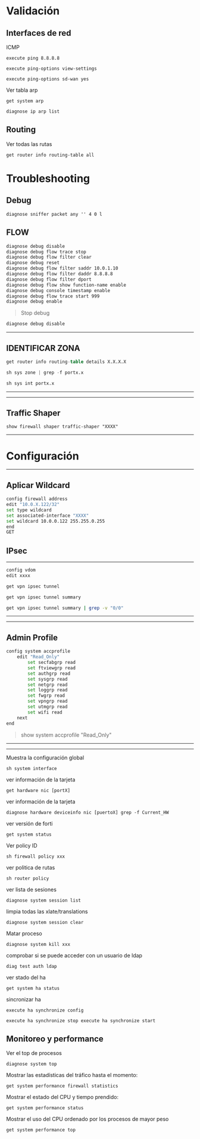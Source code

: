# Validación
##  Interfaces de red
ICMP
```
execute ping 8.8.8.8  
```
```
execute ping-options view-settings
```
```
execute ping-options sd-wan yes
```
Ver tabla arp
```
get system arp  
```
```
diagnose ip arp list 
```
## Routing
Ver todas las rutas
```
get router info routing-table all  
```
# Troubleshooting
## Debug
```
diagnose sniffer packet any '' 4 0 l
```
## FLOW #
```bash
diagnose debug disable 
diagnose debug flow trace stop 
diagnose debug flow filter clear 
diagnose debug reset 
diagnose debug flow filter saddr 10.0.1.10
diagnose debug flow filter daddr 8.8.8.8
diagnose debug flow filter dport 
diagnose debug flow show function-name enable
diagnose debug console timestamp enable
diagnose debug flow trace start 999
diagnose debug enable
```
>Stop debug
```bash
diagnose debug disable 
```
---
## IDENTIFICAR ZONA
```Verilog
get router info routing-table details X.X.X.X
```

```Verilog
sh sys zone | grep -f portx.x
```

```Verilog
sh sys int portx.x
```
---
---
## Traffic Shaper
```
show firewall shaper traffic-shaper "XXXX"
```
---
# Configuración
---
## Aplicar Wildcard #
```bash
config firewall address
edit "10.0.X.122/32"
set type wildcard
set associated-interface "XXXX"
set wildcard 10.0.0.122 255.255.0.255
end
GET
```
## IPsec
---
```bash
config vdom
edit xxxx

```
```bash
get vpn ipsec tunnel
```

```bash
get vpn ipsec tunnel summary

```

```bash
get vpn ipsec tunnel summary | grep -v "0/0"

```
---
---
##  Admin Profile
```bash
config system accprofile
    edit "Read_Only"
        set secfabgrp read
        set ftviewgrp read
        set authgrp read
        set sysgrp read
        set netgrp read
        set loggrp read
        set fwgrp read
        set vpngrp read
        set utmgrp read
        set wifi read
    next
end
```
> show system accprofile "Read_Only"
---
---
Muestra la configuración global
```
sh system interface  
```
ver información de la tarjeta
```
get hardware nic [portX]  
```
ver información de la tarjeta
```
diagnose hardware deviceinfo nic [puertoX] grep -f Current_HW 
```
ver versión de forti
```
get system status  
```
Ver policy ID
```
sh firewall policy xxx 
```
ver politica de rutas
```
sh router policy  
```
ver lista de sesiones
```
diagnose system session list  
```
limpia todas las xlate/translations
```
diagnose system session clear  
```
Matar proceso
```
diagnose system kill xxx
```
comprobar si se puede acceder con un usuario de ldap
```
diag test auth ldap  
```
ver stado del ha
```
get system ha status  
```
sincronizar ha
```
execute ha synchronize config  
```
```
execute ha synchronize stop execute ha synchronize start  
```
## Monitoreo y performance
Ver el top de procesos
```
diagnose system top  
```
Mostrar las estadísticas del tráfico hasta el momento:
```
get system performance firewall statistics  
```
Mostrar el estado del CPU y tiempo prendido:
```
get system performance status  
```
Mostrar el uso del CPU ordenado por los procesos de mayor peso
```
get system performance top  
```

